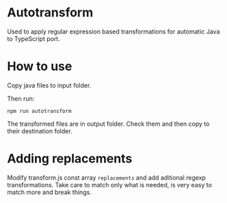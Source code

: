 Autotransform
=============

Used to apply regular expression based transformations for automatic Java to TypeScript port.


How to use
==========

Copy java files to input folder.

Then run:

`npm run autotransform`

The transformed files are in output folder. Check them and then copy to their destination folder.


Adding replacements
===================
Modify transform.js const array `replacements` and add aditional regexp transformations. Take care to match only what 
is needed, is very easy to match more and break things.

